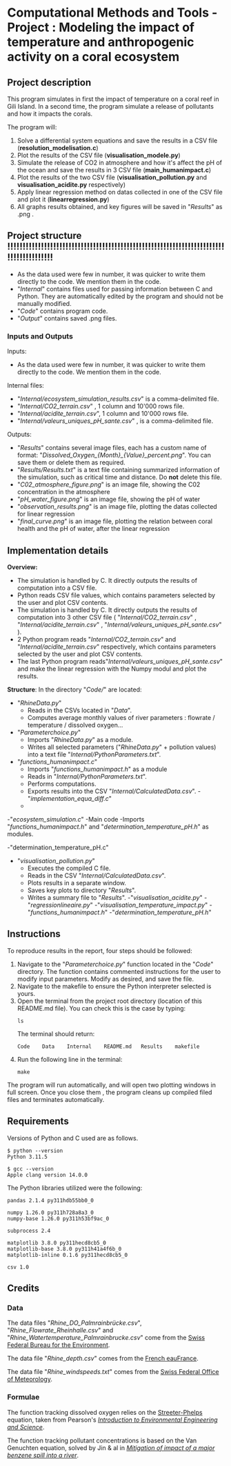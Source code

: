 # Computational Methods and Tools - Project : Modeling the impact of temperature and anthropogenic activity on a coral ecosystem

## Project description

This program simulates in first the impact of temperature on a coral reef in Gili Island. In a second time, the program simulate a release of pollutants and how it impacts the corals.

The program will:
1. Solve a differential system equations and save the results in a CSV file (**resolution_modelisation.c**)
2. Plot the results of the CSV file (**visualisation_modele.py**)
3. Simulate the release of CO2 in atmosphere and how it's affect the pH of the ocean and save the results in 3 CSV file (**main_humanimpact.c**)
4. Plot the results of the two CSV file (**visualisation_pollution.py** and **visualisation_acidite.py** respectively)
5. Apply linear regression method on datas collected in one of the CSV file and plot it (**linearregression.py**)
6. All graphs results obtained, and key figures will be saved in "*Results*" as .png .

## Project structure !!!!!!!!!!!!!!!!!!!!!!!!!!!!!!!!!!!!!!!!!!!!!!!!!!!!!!!!!!!!!!!!!!!!!!!!!!!!!!!!!!!!!!

- As the data used were few in number, it was quicker to write them directly to the code. We mention them in the code. 
- "*Internal*" contains files used for passing information between C and Python. They are automatically edited by the program and should not be manually modified.
- "*Code*" contains program code.
- "*Output*" contains saved .png files.

### Inputs and Outputs

Inputs:
- As the data used were few in number, it was quicker to write them directly to the code. We mention them in the code.

Internal files:
- "*Internal/ecosystem_simulation_results.csv*" is a comma-delimited file.
- "*Internal/CO2_terrain.csv*" , 1 column and 10'000 rows file.
- "*Internal/acidite_terrain.csv*", 1 column and 10'000 rows file.
- "*Internal/valeurs_uniques_pH_sante.csv*" , is a comma-delimited file.

Outputs:
- "*Results*" contains several image files, each has a custom name of format: "*Dissolved_Oxygen_{Month}_{Value}_percent.png*". You can save them or delete them as required.
- "*Results/Results.txt*" is a text file containing summarized information of the simulation, such as critical time and distance. Do **not** delete this file.
- "*C02_atmosphere_figure.png*" is an image file, showing the C02 concentration in the atmosphere
- "*pH_water_figure.png*" is an image file, showing the pH of water
- "*observation_results.png*" is an image file, plotting the datas collected for linear regression
- "*final_curve.png*" is an image file, plotting the relation between coral health and the pH of water, after the linear regression

## Implementation details

**Overview:**

- The simulation is handled by C. It directly outputs the results of computation into a CSV file.
- Python reads CSV file values, which contains parameters selected by the user and plot CSV contents.
- The simulation is handled by C. It directly outputs the results of computation into 3 other CSV file ( "*Internal/CO2_terrain.csv*" , "*Internal/acidite_terrain.csv*" , "*Internal/valeurs_uniques_pH_sante.csv*" ).
- 2 Python program reads  "*Internal/CO2_terrain.csv*" and "*Internal/acidite_terrain.csv*" respectively, which contains parameters selected by the user and plot CSV contents.
- The last Python program reads"*Internal/valeurs_uniques_pH_sante.csv*" and make the linear regression  with the Numpy modul and plot the results.

**Structure**: In the directory "*Code/*" are located:
- "*RhineData.py*"
    - Reads in the CSVs located in "*Data*".
    - Computes average monthly values of river parameters : flowrate / temperature / dissolved oxygen...
- "*Parameterchoice.py*"
    - Imports "*RhineData.py*" as a module.
    - Writes all selected parameters ("*RhineData.py*" + pollution values) into a text file "*Internal/PythonParameters.txt*".
- "*functions_humanimpact.c*"
    - Imports "*functions_humanimpact.h*" as a module
    - Reads in "*Internal/PythonParameters.txt*".
    - Performs computations.
    - Exports results into the CSV "*Internal/CalculatedData.csv*".
-"*implementation_equa_diff.c*"
    -
-"*ecosystem_simulation.c*"
    -Main code
    -Imports "*functions_humanimpact.h*" and "*determination_temperature_pH.h*" as modules.

  
-"determination_temperature_pH.c"

- "*visualisation_pollution.py*"
    - Executes the compiled C file.
    - Reads in the CSV "*Internal/CalculatedData.csv*".
    - Plots results in a separate window.
    - Saves key plots to directory "*Results*".
    - Writes a summary file to "*Results*".
-"*visualisation_acidite.py*"
-"*regressionlineaire.py*"
-"*visualisation_temperature_impact.py*"
-"*functions_humanimpact.h*"
-"*determination_temperature_pH.h*"

## Instructions

To reproduce results in the report, four steps should be followed:
1. Navigate to the "*Parameterchoice.py*" function located in the "*Code*" directory. The function contains commented instructions for the user to modify input parameters. Modify as desired, and save the file.
2. Navigate to the makefile to ensure the Python interpreter selected is yours.
3. Open the terminal from the project root directory (location of this README.md file). You can check this is the case by typing:
    ```
    ls
    ```
    The terminal should return:
    ```
    Code    Data    Internal    README.md   Results    makefile
    ```
4. Run the following line in the terminal:
    ```
    make
    ```
The program will run automatically, and will open two plotting windows in full screen. Once you close them , the program cleans up compiled filed files and terminates automatically.

## Requirements

Versions of Python and C used are as follows.
```
$ python --version
Python 3.11.5

$ gcc --version
Apple clang version 14.0.0
```
The Python libraries utilized were the following:
```
pandas 2.1.4 py311hdb55bb0_0

numpy 1.26.0 py311h728a8a3_0  
numpy-base 1.26.0 py311h53bf9ac_0

subprocess 2.4

matplotlib 3.8.0 py311hecd8cb5_0  
matplotlib-base 3.8.0 py311h41a4f6b_0  
matplotlib-inline 0.1.6 py311hecd8cb5_0 

csv 1.0
```

## Credits

### Data

The data files "*Rhine_DO_Palmrainbrücke.csv*", "*Rhine_Flowrate_Rheinhalle.csv*"  and "*Rhine_Watertemperature_Palmrainbrucke.csv*" come from the [Swiss Federal Bureau for the Environment](https://www.bafu.admin.ch/bafu/en/home/topics/water/state/data/obtaining-monitoring-data-on-the-topic-of-water/hydrological-data-service-for-watercourses-and-lakes.html).

The data file "*Rhine_depth.csv*" comes from the [French eauFrance](hydro.eaufrance.fr).

The data file "*Rhine_windspeeds.txt*" comes from the [Swiss Federal Office of Meteorology](https://www.meteoswiss.admin.ch/services-and-publications/service/weather-and-climate-products/data-portal-for-teaching-and-research.html).

### Formulae

The function tracking dissolved oxygen relies on the [Streeter-Phelps](https://en.wikipedia.org/wiki/Streeter%E2%80%93Phelps_equation) equation, taken from Pearson's *[Introduction to Environmental Engineering and Science](https://www.pearson.com/en-gb/subject-catalog/p/introduction-to-environmental-engineering-and-science-pearson-new-international-edition/P200000004949/9781292025759)*.

The function tracking pollutant concentrations is based on the Van Genuchten equation, solved by Jin & al in *[Mitigation of impact of a major benzene spill into a river](https://www.sciencedirect.com/science/article/pii/S0043135420300257)*.

